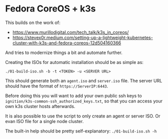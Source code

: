# Fedora CoreOS + k3s

This builds on the work of:
- https://www.murillodigital.com/tech_talk/k3s_in_coreos/
- https://stevex0r.medium.com/setting-up-a-lightweight-kubernetes-cluster-with-k3s-and-fedora-coreos-12d504160366

And tries to modernize things a bit and automate further.

Creating the ISOs for automatic installation should be as simple as:
```
./01-build-iso.sh -b -t <TOKEN> -u <SERVER URL>
```
This should generate both an `agent.iso` and `server.iso` file. The server URL should have the format of `https://ServerIP:6443`.

Before doing this you will want to add your own public ssh keys to `ignition/k3s-common-ssh_authorized_keys.txt`, so that you can access your own k3s cluster hosts afterwards.

It is also possible to use the script to only create an agent or server ISO. Or evan ISO file for a single node cluster.

The built-in help should be pretty self-explanatory: `./01-build-iso.sh -h`

